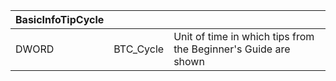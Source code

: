 | BasicInfoTipCycle |           |                                                                |
| ----------------- | --------- | -------------------------------------------------------------- |
| DWORD             | BTC_Cycle | Unit of time in which tips from the Beginner's Guide are shown |